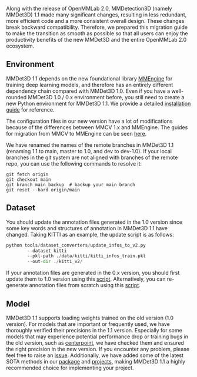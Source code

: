 Along with the release of OpenMMLab 2.0, MMDetection3D (namely MMDet3D) 1.1 made many significant changes, resulting in less redundant, more efficient code and a more consistent overall design. These changes break backward compatibility. Therefore, we prepared this migration guide to make the transition as smooth as possible so that all users can enjoy the productivity benefits of the new MMDet3D and the entire OpenMMLab 2.0 ecosystem.

## Environment

MMDet3D 1.1 depends on the new foundational library [MMEngine](https://github.com/open-mmlab/mmengine) for training deep learning models, and therefore has an entirely different dependency chain compared with MMDet3D 1.0. Even if you have a well-rounded MMDet3D 1.0 / 0.x environment before, you still need to create a new Python environment for MMDet3D 1.1. We provide a detailed [installation guide](./get_started.md) for reference.

The configuration files in our new version have a lot of modifications because of the differences between MMCV 1.x and MMEngine. The guides for migration from MMCV to MMEngine can be seen [here](https://github.com/open-mmlab/mmengine/tree/main/docs/en/migration).

We have renamed the names of the remote branches in MMDet3D 1.1 (renaming 1.1 to main, master to 1.0, and dev to dev-1.0). If your local branches in the git system are not aligned with branches of the remote repo, you can use the following commands to resolve it:

```
git fetch origin
git checkout main
git branch main_backup  # backup your main branch
git reset --hard origin/main
```

## Dataset

You should update the annotation files generated in the 1.0 version since some key words and structures of annotation in MMDet3D 1.1 have changed. Taking KITTI as an example, the update script is as follows:

```python
python tools/dataset_converters/update_infos_to_v2.py
        --dataset kitti
        --pkl-path ./data/kitti/kitti_infos_train.pkl
        --out-dir ./kitti_v2/
```

If your annotation files are generated in the 0.x version, you should first update them to 1.0 version using this [script](../../tools/update_data_coords.py). Alternatively, you can re-generate annotation files from scratch using this [script](../../tools/create_data.py).

## Model

MMDet3D 1.1 supports loading weights trained on the old version (1.0 version). For models that are important or frequently used, we have thoroughly verified their precisions in the 1.1 version. Especially for some models that may experience potential performance drop or training bugs in the old version, such as [centerpoint](https://github.com/open-mmlab/mmdetection3d/issues/2390), we have checked them and ensured the right precision in the new version. If you encounter any problem, please feel free to raise an [issue](https://github.com/open-mmlab/mmdetection3d/issues). Additionally, we have added some of the latest SOTA methods in our [package](../../configs/) and [projects](../../projects/), making MMDet3D 1.1 a highly recommended choice for implementing your project.
